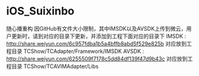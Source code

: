 # iOS_Suixinbo
随心播重构
因GitHub有文件大小限制，其中IMSDK以及AVSDK上传到微云，用户更新时，请到对应的目录下更新，并添加到工程下面对应的目录下
IMSDK : http://share.weiyun.com/6c957fdba1b5a4bffb8abd5f529e825b  对应放到工程目录  TCShow/TCAdapter/Framework/IMSDK
AVSDK : http://share.weiyun.com/6255509f7178c5dd84df139f47d9b43c  对应放到工程目录  TCShow/TCAVIMAdapter/Libs

